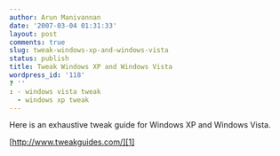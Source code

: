 ```yaml
---
author: Arun Manivannan
date: '2007-03-04 01:31:33'
layout: post
comments: true
slug: tweak-windows-xp-and-windows-vista
status: publish
title: Tweak Windows XP and Windows Vista
wordpress_id: '118'
? ''
: - windows vista tweak
  - windows xp tweak
---
```


Here is an exhaustive tweak guide for Windows XP and Windows Vista.

[http://www.tweakguides.com/][1] [ ][2]

   [1]: http://www.tweakguides.com/

   [2]: http://www.tweakguides.com/TGTC.html

